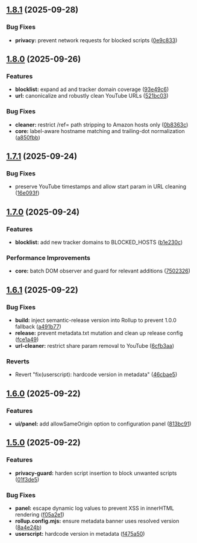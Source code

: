 ## [1.8.1](https://github.com/Aesthermortis/Privacy-Guard/compare/v1.8.0...v1.8.1) (2025-09-28)

### Bug Fixes

- **privacy:** prevent network requests for blocked scripts ([0e9c833](https://github.com/Aesthermortis/Privacy-Guard/commit/0e9c833c926fe6c5200bd846f7e95877bef4f4ba))

## [1.8.0](https://github.com/Aesthermortis/Privacy-Guard/compare/v1.7.1...v1.8.0) (2025-09-26)

### Features

- **blocklist:** expand ad and tracker domain coverage ([93e49c6](https://github.com/Aesthermortis/Privacy-Guard/commit/93e49c69a0607caed8649e23844f772cbac0bc54))
- **url:** canonicalize and robustly clean YouTube URLs ([521bc03](https://github.com/Aesthermortis/Privacy-Guard/commit/521bc037c18636364fdf3571c05b6b963ca2f184))

### Bug Fixes

- **cleaner:** restrict /ref= path stripping to Amazon hosts only ([0b8363c](https://github.com/Aesthermortis/Privacy-Guard/commit/0b8363c0da3f56a8d57457a4117e874bf609f970))
- **core:** label-aware hostname matching and trailing-dot normalization ([a850fbb](https://github.com/Aesthermortis/Privacy-Guard/commit/a850fbbbb08ac2f6e36636251ff7fa62d638fdf9))

## [1.7.1](https://github.com/Aesthermortis/Privacy-Guard/compare/v1.7.0...v1.7.1) (2025-09-24)

### Bug Fixes

- preserve YouTube timestamps and allow start param in URL cleaning ([16e093f](https://github.com/Aesthermortis/Privacy-Guard/commit/16e093fc72af9013a093e33658e65dcea2495be0))

## [1.7.0](https://github.com/Aesthermortis/Privacy-Guard/compare/v1.6.1...v1.7.0) (2025-09-24)

### Features

- **blocklist:** add new tracker domains to BLOCKED_HOSTS ([b1e230c](https://github.com/Aesthermortis/Privacy-Guard/commit/b1e230cd92fb3f65ad32d32c17d373c45efcafd9))

### Performance Improvements

- **core:** batch DOM observer and guard for relevant additions ([7502326](https://github.com/Aesthermortis/Privacy-Guard/commit/7502326af435fdbe453f1a7d41b96b909a477fb6))

## [1.6.1](https://github.com/Aesthermortis/Privacy-Guard/compare/v1.6.0...v1.6.1) (2025-09-22)

### Bug Fixes

- **build:** inject semantic-release version into Rollup to prevent 1.0.0 fallback ([a491b77](https://github.com/Aesthermortis/Privacy-Guard/commit/a491b7764d9e689e4c8ddd82a42761a0e8746fa3))
- **release:** prevent metadata.txt mutation and clean up release config ([fce1a49](https://github.com/Aesthermortis/Privacy-Guard/commit/fce1a49359510f72195f87c10b5dbb653d0b791b))
- **url-cleaner:** restrict share param removal to YouTube ([6cfb3aa](https://github.com/Aesthermortis/Privacy-Guard/commit/6cfb3aac7c43ceaebc648876c52cbb298ce3f95a))

### Reverts

- Revert "fix(userscript): hardcode version in metadata" ([46cbae5](https://github.com/Aesthermortis/Privacy-Guard/commit/46cbae53da3f04d8a5f2a50847c76aabfa048e26))

## [1.6.0](https://github.com/Aesthermortis/Privacy-Guard/compare/v1.5.0...v1.6.0) (2025-09-22)

### Features

- **ui/panel:** add allowSameOrigin option to configuration panel ([813bc91](https://github.com/Aesthermortis/Privacy-Guard/commit/813bc91da147c222d091687754ec738325b83087))

## [1.5.0](https://github.com/Aesthermortis/Privacy-Guard/compare/v1.4.1...v1.5.0) (2025-09-22)

### Features

- **privacy-guard:** harden script insertion to block unwanted scripts ([01f3de5](https://github.com/Aesthermortis/Privacy-Guard/commit/01f3de549f567f15811374de6f245189ff26e4ff))

### Bug Fixes

- **panel:** escape dynamic log values to prevent XSS in innerHTML rendering ([f05a2e1](https://github.com/Aesthermortis/Privacy-Guard/commit/f05a2e1d80f26409662f0443470a75436162df33))
- **rollup.config.mjs:** ensure metadata banner uses resolved version ([8a4e24b](https://github.com/Aesthermortis/Privacy-Guard/commit/8a4e24b652c19327e63e231a5dccee0b2fc7dfc9))
- **userscript:** hardcode version in metadata ([f475a50](https://github.com/Aesthermortis/Privacy-Guard/commit/f475a507c7fa020c4ceed8435c6fcfad9b594323))
